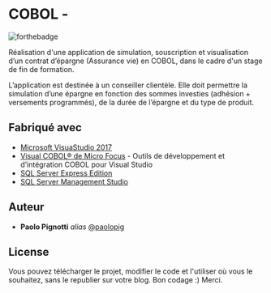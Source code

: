 
  # COBOL - 

![forthebadge](http://forthebadge.com/images/badges/built-with-love.svg)

Réalisation d'une application de simulation, souscription et visualisation d’un contrat d’épargne
(Assurance vie) en COBOL, dans le cadre d'un stage de fin de formation.

L’application est destinée à un conseiller clientèle. Elle doit permettre la simulation d’une
épargne en fonction des sommes investies (adhésion + versements programmés), de la
durée de l’épargne et du type de produit.


## Fabriqué avec

* [Microsoft VisuaStudio 2017](https://visualstudio.microsoft.com/) 
* [Visual COBOL® de Micro Focus](https://www.microfocus.com/) - Outils de développement et d’intégration COBOL pour Visual Studio 
* [SQL Server Express Edition](https://www.microsoft.com/) 
* [SQL Server Management Studio ](https://www.microsoft.com/) 


## Auteur

* **Paolo Pignotti** _alias_ [@paolopig](https://github.com/paolopig)


## License

Vous pouvez télécharger le projet, modifier le code et l'utiliser où vous le souhaitez, sans le republier sur votre blog. 
Bon codage :) Merci.
